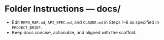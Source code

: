 # Folder Instructions — docs/

- Edit `REPO_MAP.md`, `API_SPEC.md`, and `CLAUDE.md` in Steps 1–8 as specified in `PROJECT_BRIEF`.
- Keep docs concise, actionable, and aligned with the scaffold.
